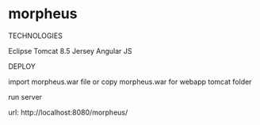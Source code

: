 # morpheus

TECHNOLOGIES

Eclipse
Tomcat 8.5 
Jersey 
Angular JS

DEPLOY

import morpheus.war file or copy morpheus.war for webapp tomcat folder

run server

url: http://localhost:8080/morpheus/
